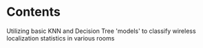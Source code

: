 # Contents
Utilizing basic KNN and Decision Tree 'models' to classify wireless localization statistics in various rooms  
